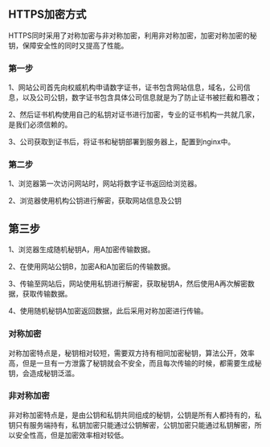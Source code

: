 ## HTTPS加密方式
HTTPS同时采用了对称加密与非对称加密，利用非对称加密，加密对称加密的秘钥，保障安全性的同时又提高了性能。

### 第一步
1、网站公司首先向权威机构申请数字证书，证书包含网站信息，域名，公司信息，以及公司公钥，数字证书包含具体公司信息就是为了防止证书被拦截和篡改；

2、然后证书机构使用自己的私钥对证书进行加密，专业的证书机构一共就几家，是我们必须信赖的。

3、公司获取到证书后，将证书和秘钥部署到服务器上，配置到nginx中。

### 第二步
1、浏览器第一次访问网站时，网站将数字证书返回给浏览器。

2、浏览器使用机构公钥进行解密，获取网站信息及公钥

## 第三步
1、浏览器生成随机秘钥A，用A加密传输数据。

2、在使用网站公钥B，加密A和A加密后的传输数据。

3、传输至网站后，网站使用私钥进行解密，获取秘钥A，然后使用A再次解密数据，获取传输数据。

4、使用随机秘钥A加密返回数据，此后采用对称加密进行传输。


### 对称加密
对称加密特点是，秘钥相对较短，需要双方持有相同加密秘钥，算法公开，效率高，但是一旦有一方泄露了秘钥就会不安全，而且每次传输的时候，都需要生成秘钥，会造成秘钥泛滥。

### 非对称加密
非对称加密特点是，是由公钥和私钥共同组成的秘钥，公钥是所有人都持有的，私钥只有服务端持有，私钥加密只能通过公钥解密，公钥加密只能通过私钥解密，所以安全性高，但是加密效率相对较低。